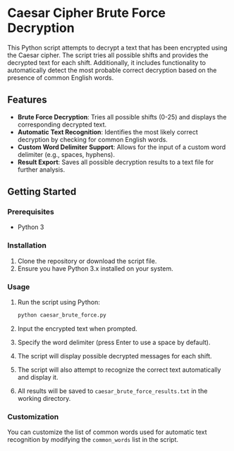 # Caesar Cipher Brute Force Decryption

This Python script attempts to decrypt a text that has been encrypted using the Caesar cipher. The script tries all possible shifts and provides the decrypted text for each shift. Additionally, it includes functionality to automatically detect the most probable correct decryption based on the presence of common English words.

## Features

- **Brute Force Decryption**: Tries all possible shifts (0-25) and displays the corresponding decrypted text.
- **Automatic Text Recognition**: Identifies the most likely correct decryption by checking for common English words.
- **Custom Word Delimiter Support**: Allows for the input of a custom word delimiter (e.g., spaces, hyphens).
- **Result Export**: Saves all possible decryption results to a text file for further analysis.

## Getting Started

### Prerequisites

- Python 3

### Installation

1. Clone the repository or download the script file.
2. Ensure you have Python 3.x installed on your system.

### Usage

1. Run the script using Python:

    ```bash
    python caesar_brute_force.py
    ```

2. Input the encrypted text when prompted.
3. Specify the word delimiter (press Enter to use a space by default).
4. The script will display possible decrypted messages for each shift.
5. The script will also attempt to recognize the correct text automatically and display it.
6. All results will be saved to `caesar_brute_force_results.txt` in the working directory.

### Customization

You can customize the list of common words used for automatic text recognition by modifying the `common_words` list in the script.

